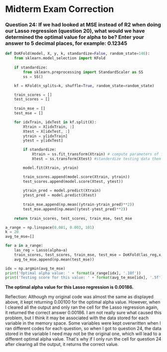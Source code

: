 # Midterm Exam Correction

### Question 24: If we had looked at MSE instead of R2 when doing our Lasso regression (question 20), what would we have determined the optimal value for alpha to be? Enter your answer to 5 decimal places, for example: 0.12345

```python
def DoKFold(model, X, y, k, standardize=False, random_state=146):
    from sklearn.model_selection import KFold
    
    if standardize:
        from sklearn.preprocessing import StandardScaler as SS
        ss = SS()

    kf = KFold(n_splits=k, shuffle=True, random_state=random_state)

    train_scores = []
    test_scores = []
    
    train_mse = []
    test_mse = []

    for idxTrain, idxTest in kf.split(X):
        Xtrain = X[idxTrain, :]
        Xtest = X[idxTest, :]
        ytrain = y[idxTrain]
        ytest = y[idxTest]

        if standardize:
            Xtrain = ss.fit_transform(Xtrain) # compute parameters of feature scaling based on training data
            Xtest = ss.transform(Xtest) #standerdize testing data then 

        model.fit(Xtrain, ytrain)

        train_scores.append(model.score(Xtrain, ytrain))
        test_scores.append(model.score(Xtest, ytest))
        
        ytrain_pred = model.predict(Xtrain)
        ytest_pred = model.predict(Xtest)
        
        train_mse.append(np.mean((ytrain-ytrain_pred)**2))
        test_mse.append(np.mean((ytest-ytest_pred)**2)) 
        
    return train_scores, test_scores, train_mse, test_mse
```

```python
a_range = np.linspace(0.001, 0.003, 101)
k = 20
avg_te_mse=[]

for a in a_range:
    las_reg = Lasso(alpha=a)
    train_scores, test_scores, train_mse, test_mse = DoKFold(las_reg,x,y,k,standardize=True)
    avg_te_mse.append(np.mean(test_mse))

idx = np.argmin(avg_te_mse)
print('Optimal alpha value: ' + format(a_range[idx], '.10f'))
print('Testing score for this value: ' + format(avg_te_mse[idx], '.5f'))
```
**The optimal alpha value for this Lasso regression is 0.00186.**

Reflection: Although my original code was almost the same as displayed above, it kept returning 0.00100 for the optimal alpha value. However, when I cleared all the output and only ran the cell for the Lasso regression again, it returned  the correct answer 0.00186. I am not really sure what caused this problem, but I think it may be associated with the data stored for each variable in the memory space. Some variables were kept overwritten when I ran different codes for each question, so when I got to question 24, the data stored in the variable I need may not be the original one, which will lead to a different optimal alpha value. That's why if I only run the cell for question 24 after clearing all the output, it returns the correct value. 


